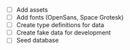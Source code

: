 - [ ] Add assets
- [ ] Add fonts (OpenSans, Space Grotesk)
- [ ] Create type definitions for data
- [ ] Create fake data for development
- [ ] Seed database
